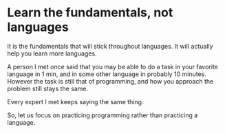 # Learn the fundamentals, not languages

It is the fundamentals that will stick throughout languages. It will actually help you learn more languages.

A person I met once said that you may be able to do a task in your favorite language in 1 min, and in some other language in probably 10 minutes. However the task is still that of programming, and how you approach the problem still stays the same.

Every expert I met keeps saying the same thing.

So, let us focus on practicing programming rather than practicing a language.